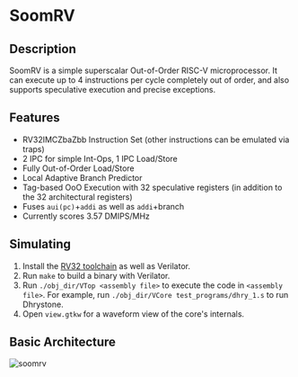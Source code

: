 # SoomRV
## Description
SoomRV is a simple superscalar Out-of-Order RISC-V microprocessor. It can execute up to 4 instructions per cycle completely out of order, and also supports speculative execution and precise exceptions.

## Features
- RV32IMCZbaZbb Instruction Set (other instructions can be emulated via traps)
- 2 IPC for simple Int-Ops, 1 IPC Load/Store
- Fully Out-of-Order Load/Store
- Local Adaptive Branch Predictor
- Tag-based OoO Execution with 32 speculative registers (in addition to the 32 architectural registers)
- Fuses `aui(pc)`+`addi` as well as `addi`+branch
- Currently scores 3.57 DMIPS/MHz

## Simulating
1. Install the [RV32 toolchain](https://github.com/riscv-collab/riscv-gnu-toolchain) as well as Verilator.
2. Run `make` to build a binary with Verilator.
3. Run `./obj_dir/VTop <assembly file>` to execute the code in `<assembly file>`. For example, run `./obj_dir/VCore test_programs/dhry_1.s` to run Dhrystone.
4. Open `view.gtkw` for a waveform view of the core's internals.

## Basic Architecture
![soomrv](https://user-images.githubusercontent.com/39701487/191944891-083a4855-76c8-482b-99e3-48dd6bacaa15.svg)
